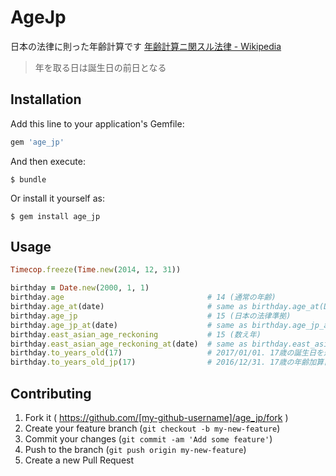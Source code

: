 # AgeJp

日本の法律に則った年齢計算です
[年齢計算ニ関スル法律 - Wikipedia](http://ja.wikipedia.org/wiki/%E5%B9%B4%E9%BD%A2%E8%A8%88%E7%AE%97%E3%83%8B%E9%96%A2%E3%82%B9%E3%83%AB%E6%B3%95%E5%BE%8B)

>年を取る日は誕生日の前日となる

## Installation

Add this line to your application's Gemfile:

```ruby
gem 'age_jp'
```

And then execute:

    $ bundle

Or install it yourself as:

    $ gem install age_jp

## Usage

```lang:age_jp.rb
Timecop.freeze(Time.new(2014, 12, 31))

birthday = Date.new(2000, 1, 1)
birthday.age                                # 14 (通常の年齢)
birthday.age_at(date)                       # same as birthday.age_at(Date.today)
birthday.age_jp                             # 15 (日本の法律準拠)
birthday.age_jp_at(date)                    # same as birthday.age_jp_at(Date.today)
birthday.east_asian_age_reckoning           # 15 (数え年)
birthday.east_asian_age_reckoning_at(date)  # same as birthday.east_asian_age_reckoning_at(Date.today)
birthday.to_years_old(17)                   # 2017/01/01. 17歳の誕生日を返却
birthday.to_years_old_jp(17)                # 2016/12/31. 17歳の年齢加算日(日本の法律準拠)を返却
```

## Contributing

1. Fork it ( https://github.com/[my-github-username]/age_jp/fork )
2. Create your feature branch (`git checkout -b my-new-feature`)
3. Commit your changes (`git commit -am 'Add some feature'`)
4. Push to the branch (`git push origin my-new-feature`)
5. Create a new Pull Request
